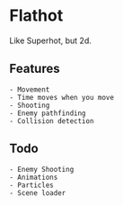 # Flathot
Like Superhot, but 2d.

## Features
    - Movement
    - Time moves when you move
    - Shooting
    - Enemy pathfinding
    - Collision detection

## Todo
    - Enemy Shooting
    - Animations
    - Particles
    - Scene loader
